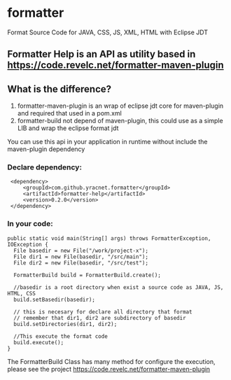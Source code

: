 # formatter
Format Source Code for JAVA, CSS, JS, XML, HTML with Eclipse JDT


## Formatter Help is an API as utility based in https://code.revelc.net/formatter-maven-plugin

## What is the difference?

  1. formatter-maven-plugin is an wrap of eclipse jdt core for maven-plugin and required that used in a pom.xml 
  2. formatter-build not depend of maven-plugin, this could use as a simple LIB and wrap the eclipse format jdt

You can use this api in your application in runtime without include the maven-plugin dependency

### Declare dependency:

     <dependency>
         <groupId>com.github.yracnet.formatter</groupId>
         <artifactId>formatter-help</artifactId>
         <version>0.2.0</version>
     </dependency>

### In your code:

    public static void main(String[] args) throws FormatterException, IOException {
      File basedir = new File("/work/project-x");
      File dir1 = new File(basedir, "/src/main");
      File dir2 = new File(basedir, "/src/test");
      
      FormatterBuild build = FormatterBuild.create();

      //basedir is a root directory when exist a source code as JAVA, JS, HTML, CSS
      build.setBasedir(basedir); 

      // this is necesary for declare all directory that format
      // remember that dir1, dir2 are subdirectory of basedir
      build.setDirectories(dir1, dir2); 

      //This execute the format code
      build.execute();  
    }


The FormatterBuild Class has many method for configure the execution, please see the project https://code.revelc.net/formatter-maven-plugin

